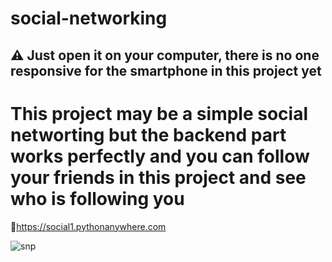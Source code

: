 # social-networking

## ⚠️ Just open it on your computer, there is no one responsive for the smartphone in this project yet

# This project may be a simple social networting but the backend part works perfectly and you can follow your friends in this project and see who is following you   
 🔗https://social1.pythonanywhere.com    

![snp](https://user-images.githubusercontent.com/83788662/142362660-c1c021b1-ae37-4325-9d49-ca35fb211732.jpg)

